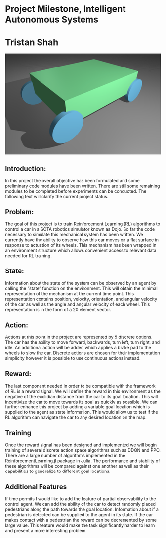 # Project Milestone, Intelligent Autonomous Systems
# Tristan Shah

![alt text](https://github.com/gladisor/CarBrake.jl/blob/main/images/car.png)

## Introduction:
In this project the overall objective has been formulated and some preliminary code modules have been written. There are still some remaining modules to be completed before experiments can be conducted. The following text will clarify the current project status.

## Problem: 
The goal of this project is to train Reinforcement Learning (RL) algorithms to control a car in a SOTA robotics simulator known as Dojo. So far the code necessary to simulate this mechanical system has been written. We currently have the ability to observe how this car moves on a flat surface in response to actuation of its wheels. This mechanism has been wrapped in an environment structure which allows convenient access to relevant data needed for RL training. 

## State:
Information about the state of the system can be observed by an agent by calling the “state” function on the environment. This will obtain the minimal representation of the mechanism at the current time point. This representation contains position, velocity, orientation, and angular velocity of the car as well as the angle and angular velocity of each wheel. This representation is in the form of a 20 element vector.

## Action:
Actions at this point in the project are represented by 5 discrete options. The car has the ability to move forward, backwards, turn left, turn right, and idle. An additional action will be added which applies a brake pad to the wheels to slow the car. Discrete actions are chosen for their implementation simplicity however it is possible to use continuous actions instead. 

## Reward:
The last component needed in order to be compatible with the framework of RL is a reward signal. We will define the reward in this environment as the negative of the euclidian distance from the car to its goal location. This will incentivize the car to move towards its goal as quickly as possible. We can further enhance this project by adding a variable goal location which is supplied to the agent as state information. This would allow us to test if the RL algorithm can navigate the car to any desired location on the map. 

## Training
Once the reward signal has been designed and implemented we will begin training of several discrete action space algorithms such as DDQN and PPO. There are a large number of algorithms implemented in the ReinforcementLearning.jl package in Julia. The performance and stability of these algorithms will be compared against one another as well as their capabilities to generalize to different goal locations.

## Additional Features
If time permits I would like to add the feature of partial observability to the control agent. We can add the ability of the car to detect randomly placed pedestrians along the path towards the goal location. Information about if a pedestrian is detected can be supplied to the agent in its state. If the car makes contact with a pedestrian the reward can be decremented by some large value. This feature would make the task significantly harder to learn and present a more interesting problem. 